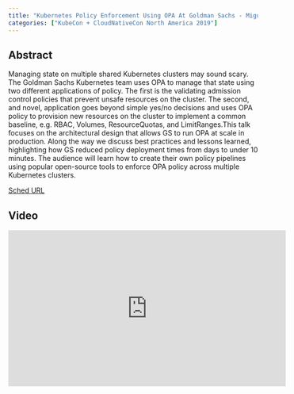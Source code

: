 ```yaml
---
title: "Kubernetes Policy Enforcement Using OPA At Goldman Sachs - Miguel Uzcategui, Goldman Sachs & Tim Hinrichs, Styra"
categories: ["KubeCon + CloudNativeCon North America 2019"]
---
```


## Abstract

Managing state on multiple shared Kubernetes clusters may sound scary. The Goldman Sachs Kubernetes team uses OPA to manage that state using two different applications of policy. The first is the validating admission control policies that prevent unsafe resources on the cluster. The second, and novel, application goes beyond simple yes/no decisions and uses OPA policy to provision new resources on the cluster to implement a common baseline, e.g. RBAC, Volumes, ResourceQuotas, and LimitRanges.This talk focuses on the architectural design that allows GS to run OPA at scale in production. Along the way we discuss best practices and lessons learned, highlighting how GS reduced policy deployment times from days to under 10 minutes. The audience will learn how to create their own policy pipelines using popular open-source tools to enforce OPA policy across multiple Kubernetes clusters.

[Sched URL](https://kccncna19.sched.com/event/5ef792fd5b3f84fa5147ca7f5a98decf)

## Video

<iframe width='560' height='315' src='https://www.youtube.com/embed/lYHr_UaHsYQ' frameborder='0' allow='accelerometer; autoplay; encrypted-media; gyroscope; picture-in-picture' allowfullscreen></iframe>
